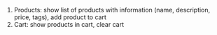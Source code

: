 1. Products: show list of products with information (name, description, price, tags), add product to cart
2. Cart: show products in cart, clear cart